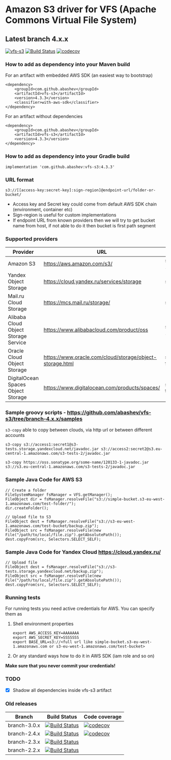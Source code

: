 Amazon S3 driver for VFS (Apache Commons Virtual File System)
=============================================================

## Latest branch 4.x.x

[![vfs-s3](https://maven-badges.herokuapp.com/maven-central/com.github.abashev/vfs-s3/badge.svg)](https://maven-badges.herokuapp.com/maven-central/com.github.abashev/vfs-s3)
[![Build Status](https://travis-ci.org/abashev/vfs-s3.svg?branch=branch-4.x.x)](https://travis-ci.org/abashev/vfs-s3)
[![codecov](https://codecov.io/gh/abashev/vfs-s3/branch/branch-4.x.x/graph/badge.svg)](https://codecov.io/gh/abashev/vfs-s3)

### How to add as dependency into your Maven build

For an artifact with embedded AWS SDK (an easiest way to bootstrap)

    <dependency>
        <groupId>com.github.abashev</groupId>
        <artifactId>vfs-s3</artifactId>
        <version>4.3.3</version>
        <classifier>with-aws-sdk</classifier>
    </dependency>

For an artifact without dependencies 

    <dependency>
        <groupId>com.github.abashev</groupId>
        <artifactId>vfs-s3</artifactId>
        <version>4.3.3</version>
    </dependency>


### How to add as dependency into your Gradle build
    
    implementation 'com.github.abashev:vfs-s3:4.3.3'

### URL format

    s3://[[access-key:secret-key]:sign-region]@endpoint-url/folder-or-bucket/
    
- Access key and Secret key could come from default AWS SDK chain (environment, container etc)
- Sign-region is useful for custom implementations
- If endpoint URL from known providers then we will try to get bucket name from host, if not able to do it then bucket is first path segment

### Supported providers

Provider | URL | Example URL
----- | ------- | -------
Amazon S3 | https://aws.amazon.com/s3/ | s3://s3-tests.s3-eu-west-1.amazonaws.com
Yandex Object Storage | https://cloud.yandex.ru/services/storage | s3://s3-tests.storage.yandexcloud.net/
Mail.ru Cloud Storage | https://mcs.mail.ru/storage/ | s3://s3-tests.hb.bizmrg.com/
Alibaba Cloud Object Storage Service | https://www.alibabacloud.com/product/oss | s3://s3-tests.oss-eu-central-1.aliyuncs.com/
Oracle Cloud Object Storage | https://www.oracle.com/cloud/storage/object-storage.html | s3://frifqsbag2em.compat.objectstorage.eu-frankfurt-1.oraclecloud.com/s3-tests/
DigitalOcean Spaces Object Storage | https://www.digitalocean.com/products/spaces/ | s3://s3-tests2.ams3.digitaloceanspaces.com

### Sample groovy scripts - https://github.com/abashev/vfs-s3/tree/branch-4.x.x/samples

`s3-copy` able to copy between clouds, via http url or between different accounts

    s3-copy s3://access1:secret1@s3-tests.storage.yandexcloud.net/javadoc.jar s3://access2:secret2@s3.eu-central-1.amazonaws.com/s3-tests-2/javadoc.jar

    s3-copy https://oss.sonatype.org/some-name/120133-1-javadoc.jar s3://s3.eu-central-1.amazonaws.com/s3-tests-2/javadoc.jar



### Sample Java Code for AWS S3

	// Create a folder
	FileSystemManager fsManager = VFS.getManager();
	FileObject dir = fsManager.resolveFile("s3://simple-bucket.s3-eu-west-1.amazonaws.com/test-folder/");
	dir.createFolder();

	// Upload file to S3
	FileObject dest = fsManager.resolveFile("s3://s3-eu-west-1.amazonaws.com/test-bucket/backup.zip");
	FileObject src = fsManager.resolveFile(new File("/path/to/local/file.zip").getAbsolutePath());
	dest.copyFrom(src, Selectors.SELECT_SELF);

### Sample Java Code for Yandex Cloud https://cloud.yandex.ru/

	// Upload file
	FileObject dest = fsManager.resolveFile("s3://s3-tests.storage.yandexcloud.net/backup.zip");
	FileObject src = fsManager.resolveFile(new File("/path/to/local/file.zip").getAbsolutePath());
	dest.copyFrom(src, Selectors.SELECT_SELF);
    

### Running tests

For running tests you need active credentials for AWS. You can specify them as

1.  Shell environment properties

        export AWS_ACCESS_KEY=AAAAAAA
        export AWS_SECRET_KEY=SSSSSSS
        export BASE_URL=s3://<full url like simple-bucket.s3-eu-west-1.amazonaws.com or s3-eu-west-1.amazonaws.com/test-bucket>

2. Or any standard ways how to do it in AWS SDK (iam role and so on)


**Make sure that you never commit your credentials!**

### TODO 

- [x] Shadow all dependencies inside vfs-s3 artifact

### Old releases 

Branch       |  Build Status | Code coverage
------------ | ------------ | ------------
branch-3.0.x |  [![Build Status](https://travis-ci.org/abashev/vfs-s3.svg?branch=branch-3.0.x)](https://travis-ci.org/abashev/vfs-s3) | [![codecov](https://codecov.io/gh/abashev/vfs-s3/branch/branch-3.0.x/graph/badge.svg)](https://codecov.io/gh/abashev/vfs-s3)
branch-2.4.x |  [![Build Status](https://secure.travis-ci.org/abashev/vfs-s3.png?branch=branch-2.4.x)](http://travis-ci.org/abashev/vfs-s3) | [![codecov](https://codecov.io/gh/abashev/vfs-s3/branch/branch-2.4.x/graph/badge.svg)](https://codecov.io/gh/abashev/vfs-s3)
branch-2.3.x |  [![Build Status](https://secure.travis-ci.org/abashev/vfs-s3.png?branch=branch-2.3.x)](http://travis-ci.org/abashev/vfs-s3) |
branch-2.2.x |  [![Build Status](https://secure.travis-ci.org/abashev/vfs-s3.png?branch=branch-2.2.x)](http://travis-ci.org/abashev/vfs-s3) |
